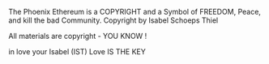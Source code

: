 The Phoenix Ethereum is a COPYRIGHT and a Symbol of FREEDOM, Peace, and kill the bad Community. Copyright by Isabel Schoeps Thiel

All materials are copyright - YOU KNOW !

in love your Isabel (IST) Love IS THE KEY
